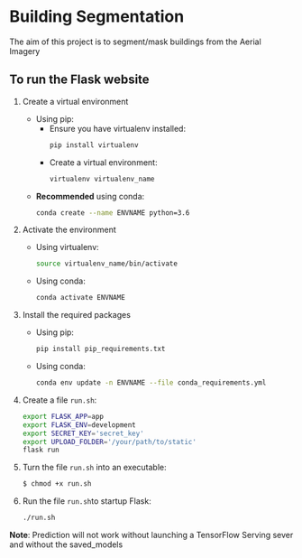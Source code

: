 # Building Segmentation
The aim of this project is to segment/mask buildings from the Aerial Imagery

## To run the Flask website
1. Create a virtual environment
    * Using pip:
        * Ensure you have virtualenv installed:
            ```bash
            pip install virtualenv
            ```
        * Create a virtual environment:
            ```bash
            virtualenv virtualenv_name
            ```
    * **Recommended** using conda:
        ```bash
        conda create --name ENVNAME python=3.6
        ```
2. Activate the environment
    * Using virtualenv:
        ```bash
        source virtualenv_name/bin/activate
        ```
    * Using conda:
        ```bash
        conda activate ENVNAME
        ```

3. Install the required packages
    * Using pip:
        ```bash
        pip install pip_requirements.txt
        ```
    * Using conda:
        ```bash
        conda env update -n ENVNAME --file conda_requirements.yml
        ```
4. Create a file `run.sh`:
    ```bash
    export FLASK_APP=app
    export FLASK_ENV=development
    export SECRET_KEY='secret_key'
    export UPLOAD_FOLDER='/your/path/to/static'
    flask run
    ```
5. Turn the file `run.sh` into an executable:
    ```bash
    $ chmod +x run.sh
    ```
6. Run the file `run.sh`to startup Flask:
    ```bash
    ./run.sh
    ```

**Note**: Prediction will not work without launching a TensorFlow Serving sever and without the saved_models